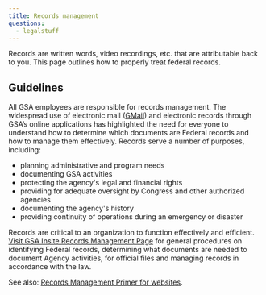 ```yaml
---
title: Records management
questions:
  - legalstuff
---
```


Records are written words, video recordings, etc. that are attributable back to you. This page outlines how to properly treat federal records.

## Guidelines

All GSA employees are responsible for records management. The widespread use of electronic mail ([GMail]({{site.baseurl}}/gmail/)) and electronic records through GSA’s online applications has highlighted the need for everyone to understand how to determine which documents are Federal records and how to manage them effectively. Records serve a number of purposes, including:

- planning administrative and program needs
- documenting GSA activities
- protecting the agency's legal and financial rights
- providing for adequate oversight by Congress and other authorized agencies
- documenting the agency's history
- providing continuity of operations during an emergency or disaster

Records are critical to an organization to function effectively and efficient. [Visit GSA Insite Records Management Page](https://insite.gsa.gov/topics/directives-forms-and-regulations/records-management) for general procedures on identifying Federal records, determining what documents are needed to document Agency activities, for official files and managing records in accordance with the law.

See also: [Records Management Primer for websites](https://drive.google.com/file/d/1Uew53TWW9Gx-N6gYzZE63_0SZlHBPxwc/view).

